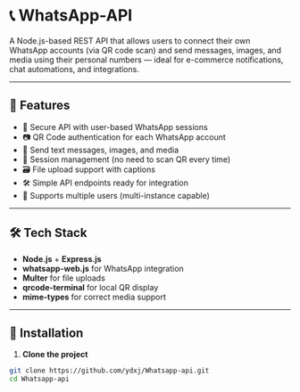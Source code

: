 # 📞 WhatsApp-API

A Node.js-based REST API that allows users to connect their own WhatsApp accounts (via QR code scan) and send messages, images, and media using their personal numbers — ideal for e-commerce notifications, chat automations, and integrations.

---

## 🚀 Features

- 🔐 Secure API with user-based WhatsApp sessions
- 📷 QR Code authentication for each WhatsApp account
- 💬 Send text messages, images, and media
- 🧠 Session management (no need to scan QR every time)
- 🗃️ File upload support with captions
- 🛠️ Simple API endpoints ready for integration
- 🧩 Supports multiple users (multi-instance capable)

---

## 🛠️ Tech Stack

- **Node.js** + **Express.js**
- **whatsapp-web.js** for WhatsApp integration
- **Multer** for file uploads
- **qrcode-terminal** for local QR display
- **mime-types** for correct media support

---

## 🔧 Installation

1. **Clone the project**
```bash
git clone https://github.com/ydxj/Whatsapp-api.git
cd Whatsapp-api
